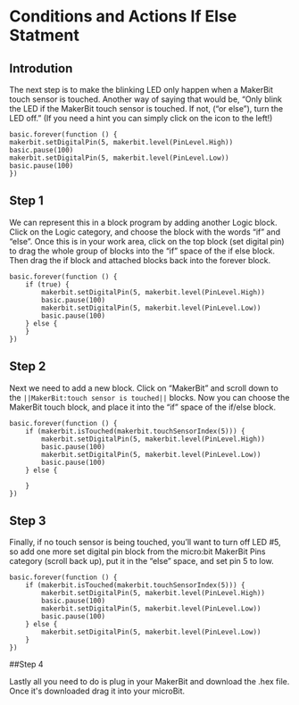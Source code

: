 # Conditions and Actions If Else Statment

## Introdution 

The next step is to make the blinking LED only happen when a MakerBit touch sensor is touched. Another way of saying that would be, “Only blink the LED if the MakerBit touch sensor is touched.  If not, (“or else”), turn the LED off.” (If you need a hint you can simply click on the icon to the left!)

```blocks
basic.forever(function () {
makerbit.setDigitalPin(5, makerbit.level(PinLevel.High))
basic.pause(100)
makerbit.setDigitalPin(5, makerbit.level(PinLevel.Low))
basic.pause(100)
})
```
## Step 1

We can represent this in a block program by adding another Logic block.  Click on the Logic category, and choose the block with the words “if” and “else”. Once this is in your work area, click on the top block (set digital pin) to drag the whole group of blocks into the “if” space of the if else block. Then drag the if block and attached blocks back into the forever block.

```blocks
basic.forever(function () {
    if (true) {
        makerbit.setDigitalPin(5, makerbit.level(PinLevel.High))
        basic.pause(100)
        makerbit.setDigitalPin(5, makerbit.level(PinLevel.Low))
        basic.pause(100)
    } else {
    }
})
```

## Step 2

Next we need to add a new block. Click on “MakerBit” and scroll down to the ``||MakerBit:touch sensor is touched||`` blocks. Now you can choose the MakerBit touch block, and place it into the “if” space of the if/else block.

```blocks
basic.forever(function () {
    if (makerbit.isTouched(makerbit.touchSensorIndex(5))) {
        makerbit.setDigitalPin(5, makerbit.level(PinLevel.High))
        basic.pause(100)
        makerbit.setDigitalPin(5, makerbit.level(PinLevel.Low))
        basic.pause(100)
    } else {
    	
    }
})
```

## Step 3 

Finally, if no touch sensor is being touched, you’ll want to turn off LED #5, so add one more set digital pin block from the micro:bit MakerBit Pins category (scroll back up), put it in the “else” space, and set pin 5 to low.

```blocks
basic.forever(function () {
    if (makerbit.isTouched(makerbit.touchSensorIndex(5))) {
        makerbit.setDigitalPin(5, makerbit.level(PinLevel.High))
        basic.pause(100)
        makerbit.setDigitalPin(5, makerbit.level(PinLevel.Low))
        basic.pause(100)
    } else {
        makerbit.setDigitalPin(5, makerbit.level(PinLevel.Low))
    }
})
```

##Step 4 

Lastly all you need to do is plug in your MakerBit and download the .hex file. Once it's downloaded drag it into your microBit.



